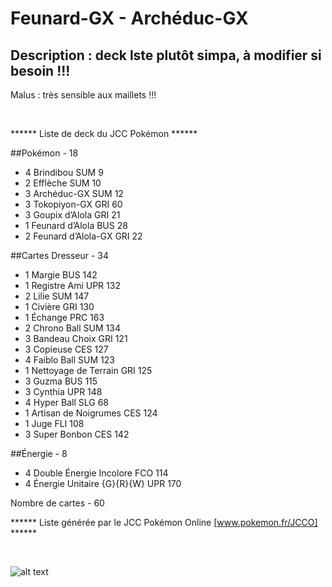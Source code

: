 # Feunard-GX - Archéduc-GX

## Description : deck lste plutôt simpa, à modifier si besoin !!!
Malus : très sensible aux maillets !!!

<br>

****** Liste de deck du JCC Pokémon ******

##Pokémon - 18

* 4 Brindibou SUM 9
* 2 Efflèche SUM 10
* 3 Archéduc-GX SUM 12
* 3 Tokopiyon-GX GRI 60
* 3 Goupix d’Alola GRI 21
* 1 Feunard d’Alola BUS 28
* 2 Feunard d’Alola-GX GRI 22

##Cartes Dresseur - 34

* 1 Margie BUS 142
* 1 Registre Ami UPR 132
* 2 Lilie SUM 147
* 1 Civière GRI 130
* 1 Échange PRC 163
* 2 Chrono Ball SUM 134
* 3 Bandeau Choix GRI 121
* 3 Copieuse CES 127
* 4 Faiblo Ball SUM 123
* 1 Nettoyage de Terrain GRI 125
* 3 Guzma BUS 115
* 3 Cynthia UPR 148
* 4 Hyper Ball SLG 68
* 1 Artisan de Noigrumes CES 124
* 1 Juge FLI 108
* 3 Super Bonbon CES 142

##Énergie - 8

* 4 Double Énergie Incolore FCO 114
* 4 Énergie Unitaire {G}{R}{W} UPR 170

Nombre de cartes - 60

****** Liste générée par le JCC Pokémon Online [www.pokemon.fr/JCCO] ******

<br>

![alt text](img/FeunardArchéduc-GX.png)